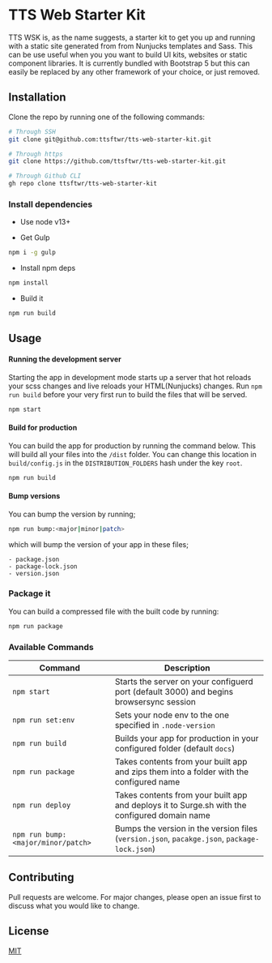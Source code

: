 # TTS Web Starter Kit

TTS WSK is, as the name suggests, a starter kit to get you up and running with a static site generated from from Nunjucks templates and Sass. This can be use useful when you you want to build UI kits, websites or static component libraries. It is currently bundled with Bootstrap 5 but this can easily be replaced by any other framework of your choice, or just removed.

## Installation

Clone the repo by running one of the following commands:

```bash
# Through SSH
git clone git@github.com:ttsftwr/tts-web-starter-kit.git

# Through https
git clone https://github.com/ttsftwr/tts-web-starter-kit.git

# Through Github CLI
gh repo clone ttsftwr/tts-web-starter-kit
```

### Install dependencies

- Use node v13+

- Get Gulp

```bash
npm i -g gulp
```

- Install npm deps

```bash
npm install
```

- Build it

```bash
npm run build
```

## Usage

#### Running the development server

Starting the app in development mode starts up a server that hot reloads your scss changes and live reloads your HTML(Nunjucks) changes. Run `npm run build` before your very first run to build the files that will be served.

```bash
npm start
```

#### Build for production

You can build the app for production by running the command below. This will build all your files into the `/dist` folder. You can change this location in `build/config.js` in the `DISTRIBUTION_FOLDERS` hash under the key `root`.

```bash
npm run build
```

#### Bump versions

You can bump the version by running;

```bash
npm run bump:<major|minor|patch>
```

which will bump the version of your app in these files;

```
- package.json
- package-lock.json
- version.json
```

### Package it

You can build a compressed file with the built code by running:

```bash
npm run package
```

### Available Commands

| Command                            | Description                                                                                   |
| ---------------------------------- | --------------------------------------------------------------------------------------------- |
| `npm start`                        | Starts the server on your configuerd port (default 3000) and begins browsersync session       |
| `npm run set:env`                  | Sets your node env to the one specified in `.node-version`                                    |
| `npm run build`                    | Builds your app for production in your configured folder (default `docs`)                     |
| `npm run package`                  | Takes contents from your built app and zips them into a folder with the configured name       |
| `npm run deploy`                   | Takes contents from your built app and deploys it to Surge.sh with the configured domain name |
| `npm run bump:<major/minor/patch>` | Bumps the version in the version files (`version.json`, `pacakge.json`, `package-lock.json`)  |

## Contributing

Pull requests are welcome. For major changes, please open an issue first to discuss what you would like to change.

## License

[MIT](https://choosealicense.com/licenses/mit/)
